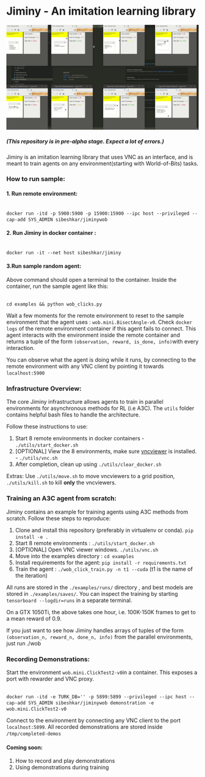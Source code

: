 # Jiminy - An imitation learning library

![Jiminy recording](https://raw.githubusercontent.com/sibeshkar/jiminy/master/utils/screencast.gif)

##### (This repository is in pre-alpha stage. Expect a lot of errors.)


Jiminy is an imitation learning library that uses VNC as an interface, and is meant to train agents on any environment(starting with World-of-Bits) tasks.

### How to run sample:

#### 1. Run remote environment:

```

docker run -itd -p 5900:5900 -p 15900:15900 --ipc host --privileged --cap-add SYS_ADMIN sibeshkar/jiminywob

```

#### 2. Run Jiminy in docker container :

```

docker run -it --net host sibeshkar/jiminy

```

#### 3.Run sample random agent:

Above command should open a terminal to the container. Inside the container, run the sample agent like this:

```

cd examples && python wob_clicks.py

```

Wait a few moments for the remote environment to reset to the sample environment that the agent uses : `wob.mini.BisectAngle-v0`. Check `docker logs` of the remote environment container if this agent fails to connect. This agent interacts with the environment inside the remote container and returns a tuple of the form `(observation, reward, is_done, info)`with every interaction.

You can observe what the agent is doing while it runs, by connecting to the remote environment with any VNC client by pointing it towards `localhost:5900`

  
### Infrastructure Overview:
The core Jiminy infrastructure allows agents to train in parallel environments for asynchronous methods for RL (i.e A3C). The `utils` folder contains helpful bash files to handle the architecture. 

Follow these instructions to use:
1. Start 8 remote environments in docker containers - `./utils/start_docker.sh` 
2. [OPTIONAL] View the 8 environments, make sure [vncviewer](https://tigervnc.org/) is installed. - `./utils/vnc.sh` 
3. After completion, clean up using `./utils/clear_docker.sh`

Extras: Use `./utils/move.sh` to move vncviewers to a grid position, `./utils/kill.sh` to kill **only** the vncviewers. 

### Training an A3C agent from scratch:

Jiminy contains an example for training agents using A3C methods from scratch.  Follow these steps to reproduce: 

1. Clone and install this repository (preferably in virtualenv or conda). `pip install -e .`
2. Start 8 remote environments : `./utils/start_docker.sh`
3. [OPTIONAL] Open VNC viewer windows. `./utils/vnc.sh`
4. Move into the examples directory : `cd examples`
5. Install requirements for the agent: `pip install -r requirements.txt`
6. Train the agent : `./wob_click_train.py -n t1 --cuda` (t1 is the name of the iteration)

All runs are stored in the `./examples/runs/` directory , and best models are stored in `./examples/saves/`. You can inspect the training by starting `tensorboard --logdir=runs` in a separate terminal.

On a GTX 1050Ti, the above takes one hour, i.e. 100K-150K frames to get to a mean reward of 0.9. 



If you just want to see how Jiminy handles arrays of tuples of the form `(observation_n, reward_n, done_n, info)` from the parallel environments, just run ./wob	

### Recording Demonstrations:

Start the environment `wob.mini.ClickTest2-v0`in a container. This exposes a port with rewarder and VNC proxy.

```

docker run -itd -e TURK_DB='' -p 5899:5899 --privileged --ipc host --cap-add SYS_ADMIN sibeshkar/jiminywob demonstration -e wob.mini.ClickTest2-v0

```

Connect to the environment by connecting any VNC client to the port `localhost:5899`. All recorded demonstrations are stored inside `/tmp/completed-demos`

#### Coming soon:
1. How to record and play demonstrations
2. Using demonstrations during training